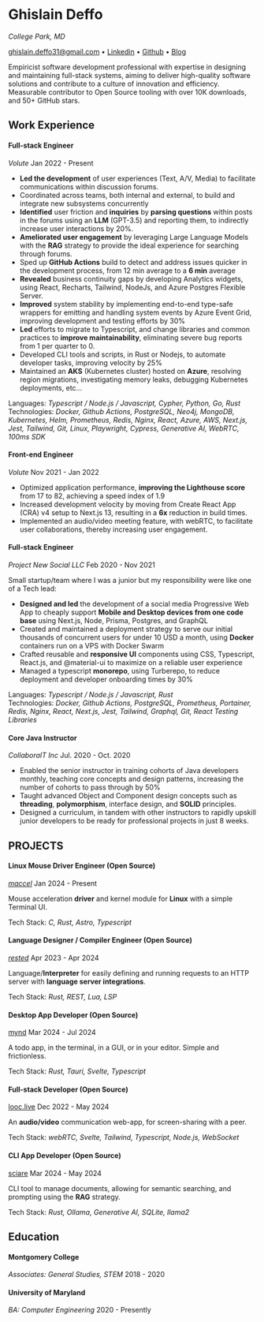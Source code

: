 # Ghislain Deffo

_College Park, MD_

ghislain.deffo31@gmail.com • [Linkedin](https://linkedin.com/in/ghislainDeffo) • [Github](http://github.com/Gnarus-G) • [Blog](https://bytin.tech/blog)

Empiricist software development professional with expertise in designing and maintaining
full-stack systems, aiming to deliver high-quality software solutions and contribute to a
culture of innovation and efficiency. Measurable contributor to Open Source tooling with
over 10K downloads, and 50+ GitHub stars.

## Work Experience

#### Full-stack Engineer

_Volute_ Jan 2022 - Present

- **Led the development** of user experiences (Text, A/V, Media) to facilitate communications within discussion forums.
- Coordinated across teams, both internal and external, to build and integrate new subsystems concurrently
- **Identified** user friction and **inquiries** by **parsing questions** within posts in the forums using an **LLM** (GPT-3.5) and
  reporting them, to indirectly increase user interactions by 20%.
- **Ameliorated user engagement** by leveraging Large Language Models with the **RAG** strategy to provide the ideal
  experience for searching through forums.
- Sped up **GitHub Actions** build to detect and address issues quicker in the development process, from 12 min average to
  a **6 min** average
- **Revealed** business continuity gaps by developing Analytics widgets, using React, Recharts, Tailwind, NodeJs, and
  Azure Postgres Flexible Server.
- **Improved** system stability by implementing end-to-end type-safe wrappers for emitting and handling system events
  by Azure Event Grid, improving development and testing efforts by 30%
- **Led** efforts to migrate to Typescript, and change libraries and common practices to **improve maintainability**,
  eliminating severe bug reports from 1 per quarter to 0.
- Developed CLI tools and scripts, in Rust or Nodejs, to automate developer tasks, improving velocity by 25%
- Maintained an **AKS** (Kubernetes cluster) hosted on **Azure**, resolving region migrations, investigating memory leaks,
  debugging Kubernetes deployments, etc...

Languages: _Typescript / Node.js / Javascript, Cypher, Python, Go, Rust_  
Technologies: _Docker, Github Actions, PostgreSQL, Neo4j, MongoDB, Kubernetes, Helm, Prometheus, Redis, Nginx, React, Azure, AWS, Next.js, Jest, Tailwind, Git, Linux, Playwright, Cypress, Generative AI, WebRTC, 100ms SDK_

#### Front-end Engineer

_Volute_ Nov 2021 - Jan 2022

- Optimized application performance, **improving the Lighthouse score** from 17 to 82, achieving a speed index of 1.9
- Increased development velocity by moving from Create React App (CRA) v4 setup to Next.js 13, resulting in a **6x**
  reduction in build times.
- Implemented an audio/video meeting feature, with webRTC, to facilitate user collaborations, thereby increasing user engagement.

#### Full-stack Engineer

_Project New Social LLC_ Feb 2020 - Nov 2021

Small startup/team where I was a junior but my responsibility were like one of a Tech lead:

- **Designed and led** the development of a social media Progressive Web App to cheaply support **Mobile and Desktop
  devices from one code base** using Next.js, Node, Prisma, Postgres, and GraphQL
- Created and maintained a deployment strategy to serve our initial thousands of concurrent users for under 10 USD a
  month, using **Docker** containers run on a VPS with Docker Swarm
- Crafted reusable and **responsive UI** components using CSS, Typescript, React.js, and @material-ui to maximize on
  a reliable user experience
- Managed a typescript **monorepo**, using Turberepo, to reduce deployment and developer onboarding times by 30%

Languages: _Typescript / Node.js / Javascript, Rust_  
Technologies: _Docker, Github Actions, PostgreSQL, Prometheus, Portainer, Redis, Nginx, React, Next.js, Jest, Tailwind, Graphql, Git, React Testing Libraries_

#### Core Java Instructor

_CollaboraIT Inc_ Jul. 2020 - Oct. 2020

- Enabled the senior instructor in training cohorts of Java developers monthly, teaching core concepts and design
  patterns, increasing the number of cohorts to pass through by 50%
- Taught advanced Object and Component design concepts such as **threading**, **polymorphism**, interface design, and
  **SOLID** principles.
- Designed a curriculum, in tandem with other instructors to rapidly upskill junior developers to be ready for
  professional projects in just 8 weeks.

## PROJECTS

#### Linux Mouse Driver Engineer (Open Source)

[_maccel_](https://github.com/Gnarus-G/maccel) Jan 2024 - Present

Mouse acceleration **driver** and kernel module for **Linux** with a simple Terminal UI.

Tech Stack: _C, Rust, Astro, Typescript_

#### Language Designer / Compiler Engineer (Open Source)

[_rested_](https://github.com/Gnarus-G/rested) Apr 2023 - Apr 2024

Language/**Interpreter** for easily defining and running requests to an HTTP server with **language server integrations**.

Tech Stack: _Rust, REST, Lua, LSP_

#### Desktop App Developer (Open Source)

[mynd](https://github.com/Gnarus-G/mynd) Mar 2024 - Jul 2024

A todo app, in the terminal, in a GUI, or in your editor. Simple and frictionless.

Tech Stack: _Rust, Tauri, Svelte, Typescript_

#### Full-stack Developer (Open Source)

[looc.live](https://github.com/Gnarus-G/looc.live) Dec 2022 - May 2024

An **audio/video** communication web-app, for screen-sharing with a peer.

Tech Stack: _webRTC, Svelte, Tailwind, Typescript, Node.js, WebSocket_

#### CLI App Developer (Open Source)

[sciare](https://github.com/Gnarus-G/sciare) Mar 2024 - May 2024

CLI tool to manage documents, allowing for semantic searching, and prompting using the
**RAG** strategy.

Tech Stack: _Rust, Ollama, Generative AI, SQLite, llama2_

## Education

#### Montgomery College

_Associates: General Studies, STEM_ 2018 - 2020

#### University of Maryland

_BA: Computer Engineering_ 2020 - Presently
